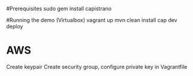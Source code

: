 #Prerequisites
sudo gem install capistrano

#Running the demo (Virtualbox)
vagrant up
mvn clean install
cap dev deploy


# AWS
Create keypair
Create security group, configure private key in Vagrantfile